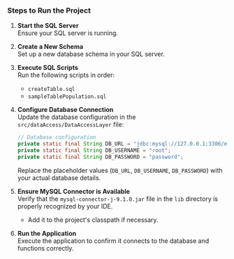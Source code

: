 ### Steps to Run the Project

1. **Start the SQL Server**  
   Ensure your SQL server is running.

2. **Create a New Schema**  
   Set up a new database schema in your SQL server.

3. **Execute SQL Scripts**  
   Run the following scripts in order:  
   - `createTable.sql`  
   - `sampleTablePopulation.sql`

4. **Configure Database Connection**  
   Update the database configuration in the `src/dataAccess/DataAccessLayer` file:

   ```java
   // Database configuration
   private static final String DB_URL = "jdbc:mysql://127.0.0.1:3306/etubank_test";
   private static final String DB_USERNAME = "root";
   private static final String DB_PASSWORD = "password";
   ```

   Replace the placeholder values (`DB_URL`, `DB_USERNAME`, `DB_PASSWORD`) with your actual database details.

5. **Ensure MySQL Connector is Available**  
   Verify that the `mysql-connector-j-9.1.0.jar` file in the `lib` directory is properly recognized by your IDE.  
   - Add it to the project's classpath if necessary.

6. **Run the Application**  
   Execute the application to confirm it connects to the database and functions correctly.
